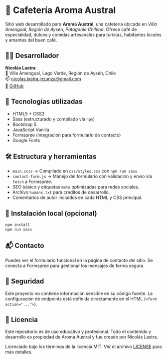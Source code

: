 # 🌄 Cafetería Aroma Austral

Sitio web desarrollado para **Aroma Austral**, una cafetería ubicada en *Villa Amengual, Región de Aysén, Patagonia Chilena*. Ofrece café de especialidad, dulces y comidas artesanales para turistas, habitantes locales y amantes del buen café.

## 🧑‍💻 Desarrollador

**Nicolás Lastra**  
📍 Villa Amengual, Lago Verde, Región de Aysén, Chile  
📫 nicolas.lastra.inzunza@gmail.com  
🔗 [GitHub](https://github.com/Nicolas-Lastra/)

## 🧾 Tecnologías utilizadas

- HTML5 + CSS3
- Sass (estructurado y compilado vía `npm`)
- Bootstrap 5
- JavaScript Vanilla
- Formspree (integración para formulario de contacto)
- Google Fonts

## 🛠️ Estructura y herramientas

- `main.scss` → Compilado en `css/styles.css` con `npm run sass`.
- `contact-form.js` → Manejo del formulario con validación y envío vía `fetch` a Formspree.
- SEO básico y etiquetas `meta` optimizadas para redes sociales.
- Archivo `humans.txt` para créditos de desarrollo.
- Comentarios de autor incluidos en cada HTML y CSS principal.

## 🚀 Instalación local (opcional)

```bash
npm install
npm run sass
```

## 📬 Contacto
Puedes ver el formulario funcional en la página de contacto del sitio. Se conecta a Formspree para gestionar los mensajes de forma segura.

## 🔐 Seguridad
Este proyecto no contiene información sensible en su código fuente.
La configuración de endpoints está definida directamente en el HTML (```<form action="...">```).

## 📄 Licencia
Este repositorio es de uso educativo y profesional. Todo el contenido y desarrollo es propiedad de Aroma Austral y fue creado por Nicolás Lastra.

Licenciado bajo los términos de la licencia MIT. Ver el archivo [LICENSE](LICENSE) para más detalles.